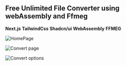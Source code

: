 

## Free Unlimited File Converter using webAssembly and Ffmeg

**Next.js**
**TailwindCss**
**Shadcn/ui**
**WebAssembly**
**FFMEG**

![HomePage](https://i.imgur.com/SCTf3Ce.png)

![Convert page](https://i.imgur.com/6HgYaut.png)

![Convert options](https://i.imgur.com/2B5uU9h.png)

